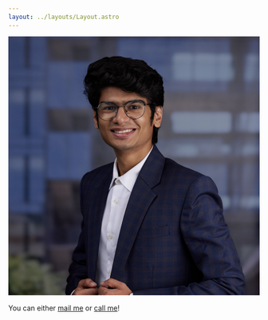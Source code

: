 ```yaml
---
layout: ../layouts/Layout.astro
---
```


![alt text](../neel.png)

You can either <a href="mailto:neeljs@uci.edu" target="_blank">mail me</a> or <a href="tel:949-678-2052" target="_blank">call me</a>!
